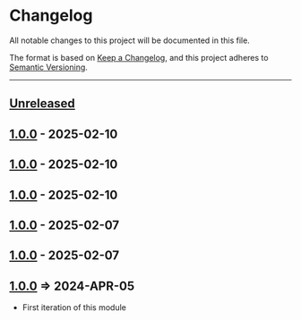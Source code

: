 # Changelog

All notable changes to this project will be documented in this file.

The format is based on [Keep a Changelog](https://keepachangelog.com/en/1.0.0/),
and this project adheres to [Semantic Versioning](https://semver.org/spec/v2.0.0.html).

* * *

## [Unreleased]

## [1.0.0] - 2025-02-10

## [1.0.0] - 2025-02-10

## [1.0.0] - 2025-02-10

## [1.0.0] - 2025-02-07

## [1.0.0] - 2025-02-07

## [1.0.0] => 2024-APR-05

- First iteration of this module

[Unreleased]: https://github.com/cfjedimaster/bx-lambda-test1/compare/v1.0.0...HEAD

[1.0.0]: https://github.com/cfjedimaster/bx-lambda-test1/compare/v1.0.0...v1.0.0

